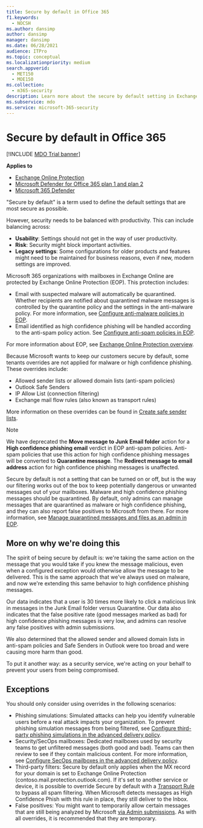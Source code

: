 ```yaml
---
title: Secure by default in Office 365
f1.keywords: 
  - NOCSH
ms.author: dansimp
author: dansimp
manager: dansimp
ms.date: 06/28/2021
audience: ITPro
ms.topic: conceptual
ms.localizationpriority: medium
search.appverid: 
  - MET150
  - MOE150
ms.collection: 
  - m365-security
description: Learn more about the secure by default setting in Exchange Online Protection (EOP)
ms.subservice: mdo
ms.service: microsoft-365-security
---
```


# Secure by default in Office 365

[!INCLUDE [MDO Trial banner](../includes/mdo-trial-banner.md)]

**Applies to**
- [Exchange Online Protection](eop-about.md)
- [Microsoft Defender for Office 365 plan 1 and plan 2](defender-for-office-365.md)
- [Microsoft 365 Defender](../defender/microsoft-365-defender.md)

"Secure by default" is a term used to define the default settings that are most secure as possible.

However, security needs to be balanced with productivity. This can include balancing across:

- **Usability**: Settings should not get in the way of user productivity.
- **Risk**: Security might block important activities.
- **Legacy settings**: Some configurations for older products and features might need to be maintained for business reasons, even if new, modern settings are improved.

Microsoft 365 organizations with mailboxes in Exchange Online are protected by Exchange Online Protection (EOP). This protection includes:

- Email with suspected malware will automatically be quarantined. Whether recipients are notified about quarantined malware messages is controlled by the quarantine policy and the settings in the anti-malware policy. For more information, see [Configure anti-malware policies in EOP](configure-anti-malware-policies.md).
- Email identified as high confidence phishing will be handled according to the anti-spam policy action. See [Configure anti-spam policies in EOP](anti-spam-policies-configure.md).

For more information about EOP, see [Exchange Online Protection overview](eop-about.md).

Because Microsoft wants to keep our customers secure by default, some tenants overrides are not applied for malware or high confidence phishing. These overrides include:

- Allowed sender lists or allowed domain lists (anti-spam policies)
- Outlook Safe Senders
- IP Allow List (connection filtering)
- Exchange mail flow rules (also known as transport rules)

More information on these overrides can be found in [Create safe sender lists](create-safe-sender-lists-in-office-365.md).

> [!NOTE]
> We have deprecated the **Move message to Junk Email folder** action for a **High confidence phishing email** verdict in EOP anti-spam policies. Anti-spam policies that use this action for high confidence phishing messages will be converted to **Quarantine message**. The **Redirect message to email address** action for high confidence phishing messages is unaffected.

Secure by default is not a setting that can be turned on or off, but is the way our filtering works out of the box to keep potentially dangerous or unwanted messages out of your mailboxes. Malware and high confidence phishing messages should be quarantined. By default, only admins can manage messages that are quarantined as malware or high confidence phishing, and they can also report false positives to Microsoft from there. For more information, see [Manage quarantined messages and files as an admin in EOP](quarantine-admin-manage-messages-files.md).

## More on why we're doing this

The spirit of being secure by default is: we're taking the same action on the message that you would take if you knew the message malicious, even when a configured exception would otherwise allow the message to be delivered. This is the same approach that we've always used on malware, and now we're extending this same behavior to high confidence phishing messages.

Our data indicates that a user is 30 times more likely to click a malicious link in messages in the Junk Email folder versus Quarantine. Our data also indicates that the false positive rate (good messages marked as bad) for high confidence phishing messages is very low, and admins can resolve any false positives with admin submissions.

We also determined that the allowed sender and allowed domain lists in anti-spam policies and Safe Senders in Outlook were too broad and were causing more harm than good.

To put it another way: as a security service, we're acting on your behalf to prevent your users from being compromised.

## Exceptions

You should only consider using overrides in the following scenarios:

- Phishing simulations: Simulated attacks can help you identify vulnerable users before a real attack impacts your organization. To prevent phishing simulation messages from being filtered, see [Configure third-party phishing simulations in the advanced delivery policy](/microsoft-365/security/office-365-security/skip-filtering-phising-simulations-sec-ops-mailboxes#use-the-microsoft-365-defender-portal-to-configure-third-party-phishing-simulations-in-the-advanced-delivery-policy).
- Security/SecOps mailboxes: Dedicated mailboxes used by security teams to get unfiltered messages (both good and bad). Teams can then review to see if they contain malicious content. For more information, see [Configure SecOps mailboxes in the advanced delivery policy](/microsoft-365/security/office-365-security/skip-filtering-phising-simulations-sec-ops-mailboxes#use-the-microsoft-365-defender-portal-to-configure-secops-mailboxes-in-the-advanced-delivery-policy).
- Third-party filters: Secure by default only applies when the MX record for your domain is set to Exchange Online Protection (contoso.mail.protection.outlook.com). If it's set to another service or device, it is possible to override Secure by default with a [Transport Rule](/exchange/security-and-compliance/mail-flow-rules/use-rules-to-set-scl) to bypass all spam filtering. When Microsoft detects messages as High Confidence Phish with this rule in place, they still deliver to the Inbox. 
- False positives: You might want to temporarily allow certain messages that are still being analyzed by Microsoft [via Admin submissions](submissions-admin.md). As with all overrides, it is recommended that they are temporary.

